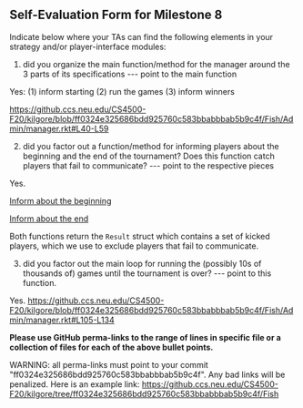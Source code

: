 ## Self-Evaluation Form for Milestone 8

Indicate below where your TAs can find the following elements in your strategy and/or player-interface modules:

1. did you organize the main function/method for the manager around
the 3 parts of its specifications --- point to the main function

Yes: (1) inform starting (2) run the games (3) inform winners

https://github.ccs.neu.edu/CS4500-F20/kilgore/blob/ff0324e325686bdd925760c583bbabbbab5b9c4f/Fish/Admin/manager.rkt#L40-L59

2. did you factor out a function/method for informing players about
the beginning and the end of the tournament? Does this function catch
players that fail to communicate? --- point to the respective pieces

Yes.

[Inform about the beginning](https://github.ccs.neu.edu/CS4500-F20/kilgore/blob/ff0324e325686bdd925760c583bbabbbab5b9c4f/Fish/Admin/manager.rkt#L78-L84)

[Inform about the end](https://github.ccs.neu.edu/CS4500-F20/kilgore/blob/ff0324e325686bdd925760c583bbabbbab5b9c4f/Fish/Admin/manager.rkt#L86-L92)

Both functions return the `Result` struct which contains a set of kicked players, which we use to exclude players that fail to communicate.


3. did you factor out the main loop for running the (possibly 10s of
thousands of) games until the tournament is over? --- point to this
function.

Yes. https://github.ccs.neu.edu/CS4500-F20/kilgore/blob/ff0324e325686bdd925760c583bbabbbab5b9c4f/Fish/Admin/manager.rkt#L105-L134

**Please use GitHub perma-links to the range of lines in specific
file or a collection of files for each of the above bullet points.**


  WARNING: all perma-links must point to your commit "ff0324e325686bdd925760c583bbabbbab5b9c4f".
  Any bad links will be penalized.
  Here is an example link:
    <https://github.ccs.neu.edu/CS4500-F20/kilgore/tree/ff0324e325686bdd925760c583bbabbbab5b9c4f/Fish>

